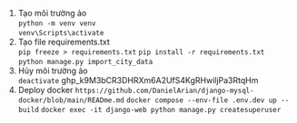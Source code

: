 1. Tạo môi trường ảo  
`python -m venv venv`  
`venv\Scripts\activate`  
2. Tạo file requirements.txt  
`pip freeze > requirements.txt`
`pip install -r requirements.txt`
`python manage.py import_city_data`
3. Hủy môi trường ảo  
`deactivate`
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
4. Deploy docker
    `https://github.com/DanielArian/django-mysql-docker/blob/main/READme.md`
    `docker compose --env-file .env.dev up --build`
    `docker exec -it django-web python manage.py createsuperuser`